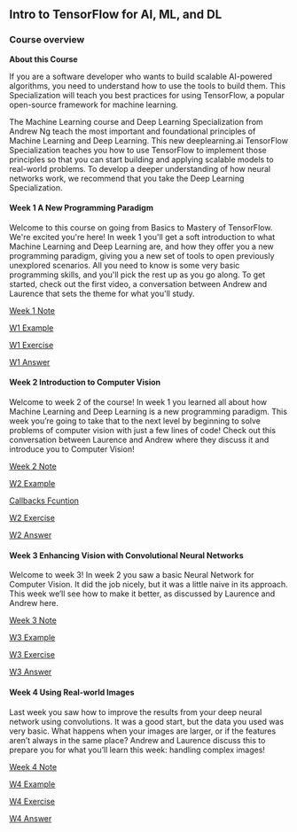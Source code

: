 ## Intro to TensorFlow for AI, ML, and DL

### Course overview

**About this Course**

If you are a software developer who wants to build scalable AI-powered algorithms, you need to understand how to use the tools to build them. This Specialization will teach you best practices for using TensorFlow, a popular open-source framework for machine learning.

The Machine Learning course and Deep Learning Specialization from Andrew Ng teach the most important and foundational principles of Machine Learning and Deep Learning. This new deeplearning.ai TensorFlow Specialization teaches you how to use TensorFlow to implement those principles so that you can start building and applying scalable models to real-world problems. To develop a deeper understanding of how neural networks work, we recommend that you take the Deep Learning Specialization. 


#### Week 1 A New Programming Paradigm

Welcome to this course on going from Basics to Mastery of TensorFlow. We're excited you're here! In week 1 you'll get a soft introduction to what Machine Learning and Deep Learning are, and how they offer you a new programming paradigm, giving you a new set of tools to open previously unexplored scenarios. All you need to know is some very basic programming skills, and you'll pick the rest up as you go along. To get started, check out the first video, a conversation between Andrew and Laurence that sets the theme for what you'll study.

[Week 1 Note](https://github.com/JiaRuiShao/TensorFlow/blob/master/1-Introduction%20to%20Tensorflow%20for%20AI%2C%20ML%20and%20DL/1-%20Intro%20to%20Tensorflow/Outline.md)

[W1 Example](https://github.com/JiaRuiShao/TensorFlow/blob/master/1-Introduction%20to%20Tensorflow%20for%20AI%2C%20ML%20and%20DL/1-%20Intro%20to%20Tensorflow/Example_1_TensorFlow_for_DL_1.md)

[W1 Exercise](https://github.com/JiaRuiShao/TensorFlow/blob/master/1-Introduction%20to%20Tensorflow%20for%20AI%2C%20ML%20and%20DL/1-%20Intro%20to%20Tensorflow/Exercise_1_House_Prices_Question.ipynb)

[W1 Answer](https://github.com/JiaRuiShao/TensorFlow/blob/master/1-Introduction%20to%20Tensorflow%20for%20AI%2C%20ML%20and%20DL/1-%20Intro%20to%20Tensorflow/Exercise_1_House_Prices_Answer.ipynb)

#### Week 2 Introduction to Computer Vision

Welcome to week 2 of the course! In week 1 you learned all about how Machine Learning and Deep Learning is a new programming paradigm. This week you’re going to take that to the next level by beginning to solve problems of computer vision with just a few lines of code! Check out this conversation between Laurence and Andrew where they discuss it and introduce you to Computer Vision!

[Week 2 Note](https://github.com/JiaRuiShao/TensorFlow/blob/master/1-Introduction%20to%20Tensorflow%20for%20AI%2C%20ML%20and%20DL/2-%20Intro%20to%20Computer%20Vision/Outline.md)

[W2 Example](https://github.com/JiaRuiShao/TensorFlow/blob/master/1-Introduction%20to%20Tensorflow%20for%20AI%2C%20ML%20and%20DL/2-%20Intro%20to%20Computer%20Vision/Example%20training%20model.ipynb)

[Callbacks Fcuntion](https://github.com/JiaRuiShao/TensorFlow/blob/master/1-Introduction%20to%20Tensorflow%20for%20AI%2C%20ML%20and%20DL/2-%20Intro%20to%20Computer%20Vision/Callbacks%20Function.ipynb)

[W2 Exercise](https://github.com/JiaRuiShao/TensorFlow/blob/master/1-Introduction%20to%20Tensorflow%20for%20AI%2C%20ML%20and%20DL/2-%20Intro%20to%20Computer%20Vision/Exercise%20--%20Recognize%20Handwriting.ipynb)

[W2 Answer](https://github.com/JiaRuiShao/TensorFlow/blob/master/1-Introduction%20to%20Tensorflow%20for%20AI%2C%20ML%20and%20DL/2-%20Intro%20to%20Computer%20Vision/Exercise%20--%20Recognize%20Handwriting%20--%20Answer.ipynb)

#### Week 3 Enhancing Vision with Convolutional Neural Networks

Welcome to week 3! In week 2 you saw a basic Neural Network for Computer Vision. It did the job nicely, but it was a little naive in its approach. This week we’ll see how to make it better, as discussed by Laurence and Andrew here.

[Week 3 Note]()

[W3 Example]()

[W3 Exercise]()

[W3 Answer]()

#### Week 4 Using Real-world Images

Last week you saw how to improve the results from your deep neural network using convolutions. It was a good start, but the data you used was very basic. What happens when your images are larger, or if the features aren’t always in the same place? Andrew and Laurence discuss this to prepare you for what you’ll learn this week: handling complex images!

[Week 4 Note]()

[W4 Example]()

[W4 Exercise]()

[W4 Answer]()